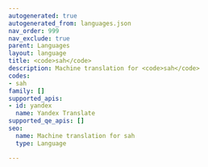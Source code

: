 ```yaml
---
autogenerated: true
autogenerated_from: languages.json
nav_order: 999
nav_exclude: true
parent: Languages
layout: language
title: <code>sah</code>
description: Machine translation for <code>sah</code>
codes:
- sah
family: []
supported_apis:
- id: yandex
  name: Yandex Translate
supported_qe_apis: []
seo:
  name: Machine translation for sah
  type: Language

---
```


